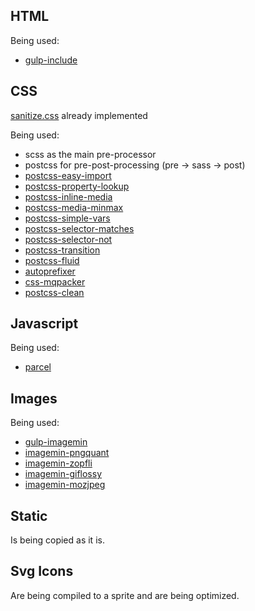 ## HTML

Being used:

- [gulp-include](https://www.npmjs.com/package/gulp-include)

## CSS

[sanitize.css](https://github.com/csstools/sanitize.css) already implemented

Being used:

- scss as the main pre-processor
- postcss for pre-post-processing (pre -> sass -> post)
- [postcss-easy-import](https://github.com/TrySound/postcss-easy-import)
- [postcss-property-lookup](https://github.com/notiv-nt/postcss-property-lookup)
- [postcss-inline-media](https://github.com/dimitrinicolas/postcss-inline-media)
- [postcss-media-minmax](https://github.com/postcss/postcss-media-minmax)
- [postcss-simple-vars](https://github.com/postcss/postcss-simple-vars)
- [postcss-selector-matches](https://github.com/postcss/postcss-selector-matches)
- [postcss-selector-not](https://github.com/postcss/postcss-selector-not)
- [postcss-transition](https://github.com/notiv-nt/postcss-transition)
- [postcss-fluid](https://github.com/notiv-nt/postcss-fluid)
- [autoprefixer](https://github.com/postcss/autoprefixer)
- [css-mqpacker](https://github.com/hail2u/node-css-mqpacker)
- [postcss-clean](https://github.com/leodido/postcss-clean)

## Javascript

Being used:

- [parcel](https://github.com/parcel-bundler/parcel)

## Images

Being used:

- [gulp-imagemin](https://github.com/postcss/autoprefixer)
- [imagemin-pngquant](https://github.com/imagemin/imagemin-pngquant)
- [imagemin-zopfli](https://github.com/imagemin/imagemin-zopfli)
- [imagemin-giflossy](https://github.com/jihchi/imagemin-giflossy)
- [imagemin-mozjpeg](https://github.com/imagemin/imagemin-mozjpeg)

## Static

Is being copied as it is.

## Svg Icons

Are being compiled to a sprite and are being optimized.
